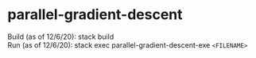 # parallel-gradient-descent

Build (as of 12/6/20): stack build  
Run (as of 12/6/20): stack exec parallel-gradient-descent-exe `<FILENAME>`
